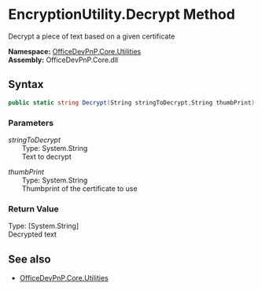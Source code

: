 # EncryptionUtility.Decrypt Method  
Decrypt a piece of text based on a given certificate  

**Namespace:** [OfficeDevPnP.Core.Utilities](OfficeDevPnP.Core.Utilities.md)  
**Assembly:** OfficeDevPnP.Core.dll  
## Syntax
```C#
public static string Decrypt(String stringToDecrypt,String thumbPrint)
```
### Parameters
*stringToDecrypt*  
&emsp;&emsp;Type: System.String  
&emsp;&emsp;Text to decrypt  
  
*thumbPrint*  
&emsp;&emsp;Type: System.String  
&emsp;&emsp;Thumbprint of the certificate to use  
  
### Return Value
Type: [System.String]  
Decrypted text

## See also
- [OfficeDevPnP.Core.Utilities](OfficeDevPnP.Core.Utilities.md)
